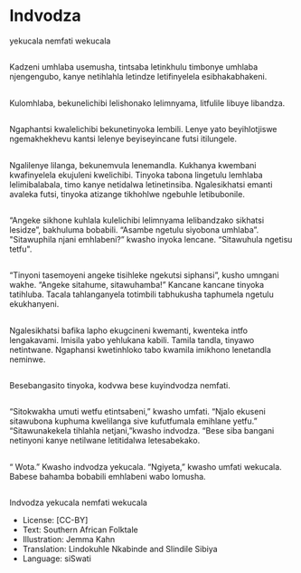 # Indvodza
yekucala
nemfati
wekucala

##
Kadzeni umhlaba usemusha, tintsaba
letinkhulu timbonye umhlaba njengengubo,
kanye netihlahla letindze letifinyelela
esibhakabhakeni.


##
Kulomhlaba, bekunelichibi lelishonako
lelimnyama, litfulile libuye libandza.


##
Ngaphantsi kwalelichibi
bekunetinyoka lembili. Lenye
yato beyihlotjiswe
ngemakhekhevu kantsi lelenye
beyiseyincane futsi itilungele.


##
Ngalilenye lilanga, bekunemvula lenemandla.
Kukhanya kwembani kwafinyelela ekujuleni
kwelichibi. Tinyoka tabona lingetulu lemhlaba
lelimibalabala, timo kanye netidalwa
letinetinsiba. Ngalesikhatsi emanti avaleka
futsi, tinyoka atizange tikhohlwe ngebuhle
letibubonile.


##
“Angeke sikhone kuhlala kulelichibi lelimnyama lelibandzako sikhatsi lesidze”,
bakhuluma bobabili. “Asambe ngetulu siyobona umhlaba”. "Sitawuphila njani
emhlabeni?” kwasho inyoka lencane. “Sitawuhula ngetisu tetfu".

##
“Tinyoni tasemoyeni angeke tisihleke ngekutsi
siphansi”, kusho umngani wakhe. “Angeke
sitahume, sitawuhamba!”
Kancane kancane tinyoka tatihluba. Tacala
tahlanganyela totimbili tabhukusha taphumela
ngetulu ekukhanyeni.


##
Ngalesikhatsi bafika lapho ekugcineni
kwemanti, kwenteka intfo lengakavami. Imisila
yabo yehlukana kabili. Tamila tandla, tinyawo
netintwane. Ngaphansi kwetinhloko tabo
kwamila imikhono lenetandla neminwe.


##
Besebangasito tinyoka, kodvwa bese kuyindvodza nemfati.


##
“Sitokwakha umuti wetfu
etintsabeni,” kwasho umfati.
“Njalo ekuseni sitawubona
kuphuma kwelilanga sive
kufutfumala emihlane yetfu.”
“Sitawunakekela tihlahla
netjani,”kwasho indvodza.
“Bese siba bangani netinyoni
kanye netilwane letitidalwa
letesabekako.


##
“ Wota.” Kwasho indvodza yekucala. “Ngiyeta,” kwasho umfati wekucala. Babese
bahamba bobabili emhlabeni wabo lomusha.

##
Indvodza yekucala nemfati
wekucala
* License: [CC-BY]
* Text: Southern African Folktale
* Illustration: Jemma Kahn
* Translation: Lindokuhle Nkabinde and Slindile Sibiya
* Language: siSwati
